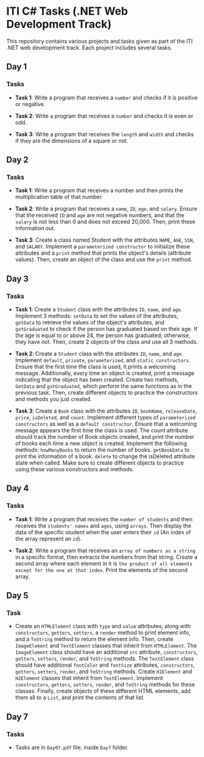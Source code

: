 # ITI C# Tasks (.NET Web Development Track)

This repository contains various projects and tasks given as part of the ITI .NET web development track. Each project includes several tasks.

## Day 1

### Tasks
- **Task 1**: Write a program that receives a `number` and checks if it is positive or negative.
  
- **Task 2**: Write a program that receives a `number` and checks it is even or odd.
  
- **Task 3**: Write a program that receives the `length` and `width` and checks if they are the dimensions of a square or not.
  
## Day 2

### Tasks
- **Task 1**: Write a program that receives a number and then prints the multiplication table of that number.
  
- **Task 2**: Write a program that receives a `name`, `ID`, `age`, and `salary`.
  Ensure that the received `ID` and `age` are not negative numbers, and that the `salary` is not less than 0 and does not exceed 20,000. Then, print these information out.
  
- **Task 3**: Create a class named Student with the attributes `NAME`, `AGE`, `SSN`, and `SALARY`.
  Implement a `parameterized constructor` to initialize these attributes and a `print` method that prints the object's details (attribute values).
  Then, create an object of the class and use the `print` method.

## Day 3

### Tasks
- **Task 1**: Create a `Student` class with the attributes `ID`, `name`, and `age`.
  Implement 3 methods: `setData` to set the values of the attributes, `getData` to retrieve the values of the object's attributes, and `gotGraduated` to check if the person has graduated based on their age.
  If the age is equal to or above 24, the person has graduated; otherwise, they have not.
  Then, create 2 objects of the class and use all 3 methods.
  
- **Task 2**: Create a `Student` class with the attributes `ID`, `name`, and `age`.
  Implement `default`, `private`, `parameterized`, and `static constructors`.
  Ensure that the first time the class is used, it prints a welcoming message. Additionally, every time an object is created, print a message indicating that the object has been created.
  Create two methods, `GetData` and `gotGraduated`, which perform the same functions as in the previous task. Then, create different objects to practice the constructors and methods you just created.
 
- **Task 3**: Create a `Book` class with the attributes `ID`, `bookName`, `releaseDate`, `price`, `isDeleted`, and `count`.
  Implement different types of `parameterized constructors` as well as a `default constructor`. Ensure that a welcoming message appears the first time the class is used.
  The count attribute should track the number of Book objects created, and print the number of books each time a new object is created.
  Implement the following methods: `howManyBooks` to return the number of books. `getBookData` to print the information of a book. `delete` to change the isDeleted attribute state when called.
  Make sure to create different objects to practice using these various constructors and methods.

## Day 4

### Tasks
- **Task 1**: Write a program that receives the `number of students` and then receives the `students' names` and `ages`, using `arrays`.
  Then display the data of the specific student when the user enters their `id` (An index of the array represent an `id`).
  
- **Task 2**: Write a program that receives an `array of numbers as a string` in a specific format, then extracts the numbers from that string.
  Create a second array where each element in it is `the product of all elements except for the one at that index`.
  Print the elements of the second array.
  
## Day 5

### Task
- Create an `HTMLElement` class with `type` and `value` attributes, along with `constructors`, `getters`, `setters`, a `render` method to print element info, and a `ToString` method to return the element info.
  Then, create `ImageElement` and `TextElement` classes that inherit from `HTMLElement`.
  The `ImageElement` class should have an additional `src` attribute, `constructors`, `getters`, `setters`, `render`, and `ToString` methods.
  The `TextElement` class should have additional `fontColor` and `fontSize` attributes, `constructors`, `getters`, `setters`, `render`, and `ToString` methods.
  Create `H1Element` and `H2Element` classes that inherit from `TextElement`. Implement `constructors`, `getters`, `setters`, `render`, and `ToString` methods for these classes.
  Finally, create objects of these different HTML elements, add them all to a `List`, and print the contents of that list.

## Day 7

### Tasks
- Tasks are in `Day07.pdf` file, inside `Day7` folder.
  
